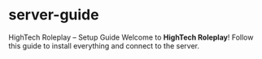 # server-guide
 HighTech Roleplay – Setup Guide  Welcome to **HighTech Roleplay**! Follow this guide to install everything and connect to the server.
